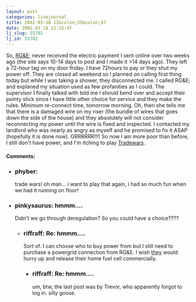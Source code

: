 ```yaml
---
layout: post
categories: livejournal
title: 2002-03-18 12&colon;33&colon;47
date: 2002-03-18 12:33:47
lj_slug: 55702
lj_id: 55702
---
```

So, [RG&amp;E;](http://www.rge.com) never received the electric payment I sent online over two weeks ago (the site says 10-14 days to post and I made it >14 days ago). They left a 72-hour tag on my door friday. I have 72hours to pay or they shut my power off. They are closed all weekend so I planned on calling first thing today but while I was taking a shower, they disconnected me. I called RG&amp;E; and explaned my situation used as few profanities as I could. The supervisor I finally talked with told me I should bend over and accept their pointy stick since I have little other choice for service and they make the rules. Minimum re-connect time, tomorrow morning. Oh, then she tells me that there is a damaged wire on my riser (the bundle of wires that goes down the side of the house) and they absolutely will not consider reconnecting my power until the wire is fixed and inspected. I contacted my landlord who was nearly as angry as myself and he promised to fix it ASAP (hopefully it is done now). GRRRRRR!!!! So now I am more poor than before, I still don't have power, and I'm itching to play [Tradewars](telnet://wopr.notcows.com).


<div id="comments"><h4>Comments:</h4><div class="lj-comments"><ul>
<li><h3>phyber: </h3>
<a id="comment-60"></a>
<p>trade wars!  oh man...  i want to play that again, i had so much fun when we had it running on floor!</p>
</li>
<li class=subject><h3>pinkysaurus: hmmm....</h3>
<a id="comment-61"></a>
<p>Didn't we go through deregulation? So you could have a choice????</p>
<ul>
<li class=subject><h3>riffraff: Re: hmmm....</h3>
<a id="comment-62"></a>
<p>Sort of. I can choose who to buy power from but I still need to purchase a powergrid connection from RG&amp;E. I wish <a href="http://www.ge.com">they</a> would hurry up and release their home fuel cell commercially.</p>
<ul>
<li class=subject><h3>riffraff: Re: hmmm....</h3>
<a id="comment-63"></a>
<p>um, btw, the last post was by Trevor, who apparently forgot to log in.  silly goose.</p>
</li>
</ul>
</li>
</ul>
</li>
</ul></div></div>
